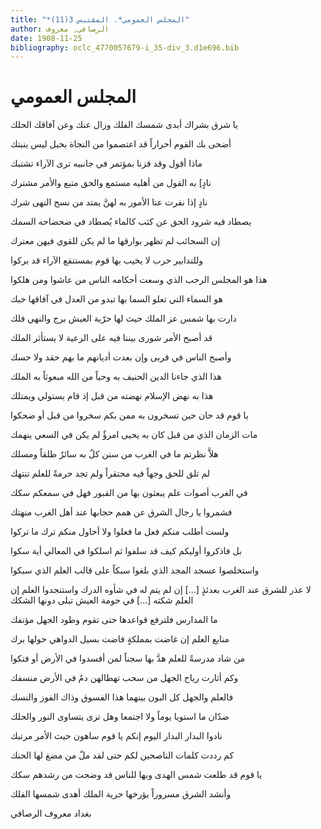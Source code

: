 ```yaml
---
title: "*المجلس العمومي*. المقتبس 3(11)"
author: الرصافي, معروف
date: 1908-11-25
bibliography: oclc_4770057679-i_35-div_3.d1e696.bib
---
```




#  المجلس العمومي 


 يا شرق بشراك أبدى شمسك الفلك   وزال عنك وعن آفاقك الحلك  

 أضحى بك القوم أحراراً قد اعتصموا   من النجاة بحبل ليس ينبتك  

 ماذا أقول وقد فزنا بمؤتمر   في جانبيه ترى الآراء تشتبك  

 نادٍ] به القول من أهليه مستمع   والحق متبع والأمر مشترك  

 نادٍ إذا نفرت عنا الأمور به   لهنَّ يمتد من نسج النهى شرك  

 يصطاد فيه شرود الحق عن كثب   كالماء يُصطاد في ضحضاحه السمك  

 إن السحائب لم تظهر بوارقها   ما لم يكن للقوي فيهن معترك  

 وللتدابير حرب لا يخيب بها   قوم بمستنقع الآراء قد بركوا  

 هذا هو المجلس الرحب الذي وسعت   أحكامه الناس من عاشوا ومن هلكوا  

 هو السماء التي تعلو السما بها   تبدو من العدل في آفاقها حبك  

 دارت بها شمس عز الملك حيث لها   حرّية العيش برج والنهي فلك  

 قد أصبح الأمر شورى بيننا فيه   على الرعية لا يستأثر الملك  

 وأصبح الناس في قربى وإن بعدت   أديانهم ما بهم حقد ولا حسك  

 هذا الذي جاءنا الدين الحنيف به   وحياً من الله مبعوثاً به الملك  

 هذا به نهض الإسلام نهضته   من قبل إذ قام يستولي ويمتلك  

 يا قوم قد حان حين تسخرون به   ممن بكم سخروا من قبل أو ضحكوا   

 مات الزمان الذي من قبل كان به   يحيى امرؤٌ لم يكن في السعي ينهمك  

 هلاَّ نظرتم ما في الغرب من سنن   كلٌ به سائرٌ طلقاً ومسلك  

 لم تلق للحق وجهاً فيه محتقراً   ولم تجد حرمةً للعلم تنتهك  

 في الغرب أصوات علم يبعثون بها   من القبور فهل في سمعكم سكك  

 فشمروا يا رجال الشرق عن همم   حجابها عند أهل الغرب منهتك  

 ولست أطلب منكم فعل ما فعلوا   ولا أحاول منكم ترك ما تركوا  

 بل فاذكروا أوليكم كيف قد سلفوا   ثم اسلكوا في المعالي أية سكوا  

 واستخلصوا عسجد المجد الذي بلغوا   سبكاً على قالب العلم الذي سبكوا  

 لا عذر للشرق عند الغرب بعدئذٍ  [...]  إن لم يتم له في شأوه الدرك   واستنجدوا العلم إن العلم شكته  [...]  في حومة العيش تبلى دونها الشكك 

 ما المدارس فلترفع قواعدها   حتى تقوم وطود الجهل مؤتفك  

 منابع العلم إن غاضت بمملكةٍ   فاضت بسيل الدواهي حولها برك  

 من شاد مدرسةً للعلم هدَّ بها   سجناً لمن أفسدوا في الأرض أو فتكوا  

 وكم أثارت رياح الجهل من سحب   تهطالهن دمٌ في الأرض منسفك  

 فالعلم والجهل كل البون بينهما   هذا الفسوق وذاك الفوز والنسك  

 ضدّان ما استويا يوماً ولا اجتمعا   وهل ترى يتساوى النور والحلك  

 نادوا البدار البدار اليوم إنكم   يا قوم ساهون حيث الأمر مرتبك  

 كم رددت كلمات الناصحين لكم   حتى لقد ملّ من مضغ لها الحنك  

 يا قوم قد طلعت شمس الهدى وبها   للناس قد وضحت من رشدهم سكك  

 وأنشد الشرق مسروراً يؤرخها   حرية الملك أهدى شمسها الفلك  

 بغداد  معروف  الرصافي  

